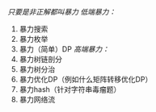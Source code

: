 *只要是非正解都叫暴力*
*低端暴力：*
1. 暴力搜索
2. 暴力枚举
3. 暴力（简单）DP
*高端暴力：*
1. 暴力树链剖分
2. 暴力树分治
3. 暴力优化DP（例如什么矩阵转移优化DP）
4. 暴力hash（针对字符串毒瘤题）
5. 暴力网络流